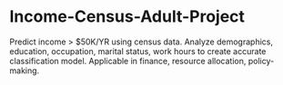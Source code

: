 # Income-Census-Adult-Project
 Predict income > $50K/YR using census data. Analyze demographics, education, occupation, marital status, work hours to create accurate classification model. Applicable in finance, resource allocation, policy-making.
